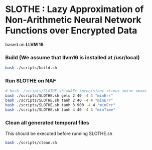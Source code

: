 SLOTHE : Lazy Approximation of Non-Arithmetic Neural Network Functions over Encrypted Data
=========

based on **LLVM 16**

### Build (We assume that llvm16 is installed at /usr/local)
```bash
bash ./scripts/build.sh
```

### Run SLOTHE on NAF
```bash
# bash ./scripts/SLOTHE.sh <NAF> <precision> <time> <min> <max> 
bash ./scripts/SLOTHE.sh gelu 2 40 -4 4 "minErr"
bash ./scripts/SLOTHE.sh tanh 2 40 -4 4 "minErr"
bash ./scripts/SLOTHE.sh tanh 3 900 -4 4 "minErr"
bash ./scripts/SLOTHE.sh tanh 4 40 -4 4 "minTime"
```

### Clean all generated temporal files
This should be executed before running SLOTHE.sh
```bash
bash ./scripts/clean.sh
```
